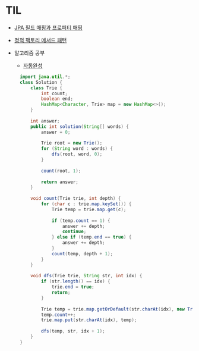 # TIL

- [JPA 필드 매핑과 프로퍼티 매핑](https://dololak.tistory.com/425)
- [정적 팩토리 메서드 패턴](https://inpa.tistory.com/entry/GOF-%F0%9F%92%A0-%EC%A0%95%EC%A0%81-%ED%8C%A9%ED%86%A0%EB%A6%AC-%EB%A9%94%EC%84%9C%EB%93%9C-%EC%83%9D%EC%84%B1%EC%9E%90-%EB%8C%80%EC%8B%A0-%EC%82%AC%EC%9A%A9%ED%95%98%EC%9E%90)

- 알고리즘 공부
  - [자동완성](https://school.programmers.co.kr/learn/courses/30/lessons/17685)
  ```java
    import java.util.*;
    class Solution {
        class Trie {
            int count;
            boolean end;
            HashMap<Character, Trie> map = new HashMap<>();
        }
        
        int answer;
        public int solution(String[] words) {
            answer = 0;
            
            Trie root = new Trie();
            for (String word : words) {
                dfs(root, word, 0);
            }
        
            count(root, 1);
            
            return answer;
        }
        
        void count(Trie trie, int depth) {
            for (char c : trie.map.keySet()) {
                Trie temp = trie.map.get(c);
                
                if (temp.count == 1) {
                    answer += depth;
                    continue;
                } else if (temp.end == true) {
                    answer += depth;
                }
                count(temp, depth + 1);
            }
        }
        
        void dfs(Trie trie, String str, int idx) {
            if (str.length() == idx) {
                trie.end = true;
                return;
            }
            
            Trie temp = trie.map.getOrDefault(str.charAt(idx), new Trie());
            temp.count++;
            trie.map.put(str.charAt(idx), temp);
            
            dfs(temp, str, idx + 1);
        }
    }
  ```